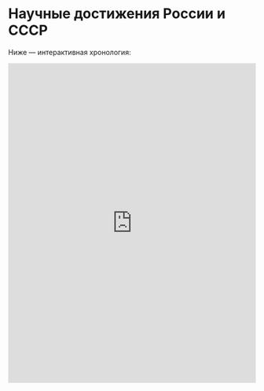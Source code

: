 # Научные достижения России и СССР

Ниже — интерактивная хронология:

<div style="width: 100%; height: 650px;">
  <iframe 
    src="https://cdn.knightlab.com/libs/timeline3/latest/embed/index.html?source=v2%3A2PACX-1vRXo6uv99PJn_HGrzgkmzx5jVKIlYYoUNyzR0RyVTXDvCJuW9nYlmhMnkTC5hLr3T-hztdsTKuYI5Yh&font=Default&lang=ru&initial_zoom=2&width=100%25&height=650" 
    width="100%" 
    height="100%" 
    frameborder="0">
  </iframe>
</div>
